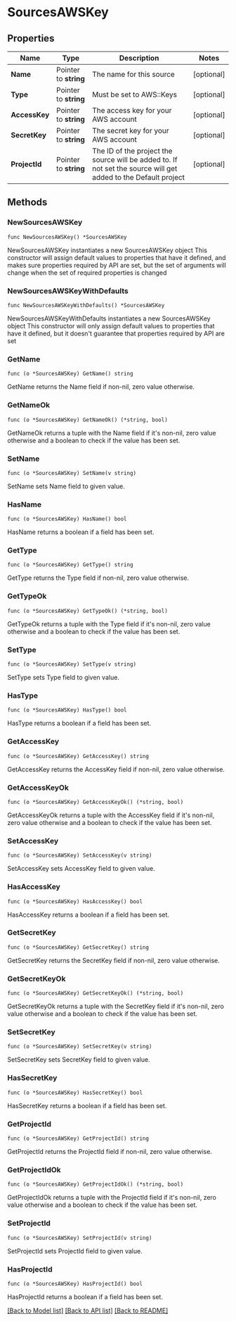 # SourcesAWSKey

## Properties

Name | Type | Description | Notes
------------ | ------------- | ------------- | -------------
**Name** | Pointer to **string** | The name for this source | [optional] 
**Type** | Pointer to **string** | Must be set to AWS::Keys | [optional] 
**AccessKey** | Pointer to **string** | The access key for your AWS account | [optional] 
**SecretKey** | Pointer to **string** | The secret key for your AWS account | [optional] 
**ProjectId** | Pointer to **string** | The ID of the project the source will be added to. If not set the source will get added to the Default project | [optional] 

## Methods

### NewSourcesAWSKey

`func NewSourcesAWSKey() *SourcesAWSKey`

NewSourcesAWSKey instantiates a new SourcesAWSKey object
This constructor will assign default values to properties that have it defined,
and makes sure properties required by API are set, but the set of arguments
will change when the set of required properties is changed

### NewSourcesAWSKeyWithDefaults

`func NewSourcesAWSKeyWithDefaults() *SourcesAWSKey`

NewSourcesAWSKeyWithDefaults instantiates a new SourcesAWSKey object
This constructor will only assign default values to properties that have it defined,
but it doesn't guarantee that properties required by API are set

### GetName

`func (o *SourcesAWSKey) GetName() string`

GetName returns the Name field if non-nil, zero value otherwise.

### GetNameOk

`func (o *SourcesAWSKey) GetNameOk() (*string, bool)`

GetNameOk returns a tuple with the Name field if it's non-nil, zero value otherwise
and a boolean to check if the value has been set.

### SetName

`func (o *SourcesAWSKey) SetName(v string)`

SetName sets Name field to given value.

### HasName

`func (o *SourcesAWSKey) HasName() bool`

HasName returns a boolean if a field has been set.

### GetType

`func (o *SourcesAWSKey) GetType() string`

GetType returns the Type field if non-nil, zero value otherwise.

### GetTypeOk

`func (o *SourcesAWSKey) GetTypeOk() (*string, bool)`

GetTypeOk returns a tuple with the Type field if it's non-nil, zero value otherwise
and a boolean to check if the value has been set.

### SetType

`func (o *SourcesAWSKey) SetType(v string)`

SetType sets Type field to given value.

### HasType

`func (o *SourcesAWSKey) HasType() bool`

HasType returns a boolean if a field has been set.

### GetAccessKey

`func (o *SourcesAWSKey) GetAccessKey() string`

GetAccessKey returns the AccessKey field if non-nil, zero value otherwise.

### GetAccessKeyOk

`func (o *SourcesAWSKey) GetAccessKeyOk() (*string, bool)`

GetAccessKeyOk returns a tuple with the AccessKey field if it's non-nil, zero value otherwise
and a boolean to check if the value has been set.

### SetAccessKey

`func (o *SourcesAWSKey) SetAccessKey(v string)`

SetAccessKey sets AccessKey field to given value.

### HasAccessKey

`func (o *SourcesAWSKey) HasAccessKey() bool`

HasAccessKey returns a boolean if a field has been set.

### GetSecretKey

`func (o *SourcesAWSKey) GetSecretKey() string`

GetSecretKey returns the SecretKey field if non-nil, zero value otherwise.

### GetSecretKeyOk

`func (o *SourcesAWSKey) GetSecretKeyOk() (*string, bool)`

GetSecretKeyOk returns a tuple with the SecretKey field if it's non-nil, zero value otherwise
and a boolean to check if the value has been set.

### SetSecretKey

`func (o *SourcesAWSKey) SetSecretKey(v string)`

SetSecretKey sets SecretKey field to given value.

### HasSecretKey

`func (o *SourcesAWSKey) HasSecretKey() bool`

HasSecretKey returns a boolean if a field has been set.

### GetProjectId

`func (o *SourcesAWSKey) GetProjectId() string`

GetProjectId returns the ProjectId field if non-nil, zero value otherwise.

### GetProjectIdOk

`func (o *SourcesAWSKey) GetProjectIdOk() (*string, bool)`

GetProjectIdOk returns a tuple with the ProjectId field if it's non-nil, zero value otherwise
and a boolean to check if the value has been set.

### SetProjectId

`func (o *SourcesAWSKey) SetProjectId(v string)`

SetProjectId sets ProjectId field to given value.

### HasProjectId

`func (o *SourcesAWSKey) HasProjectId() bool`

HasProjectId returns a boolean if a field has been set.


[[Back to Model list]](../README.md#documentation-for-models) [[Back to API list]](../README.md#documentation-for-api-endpoints) [[Back to README]](../README.md)


